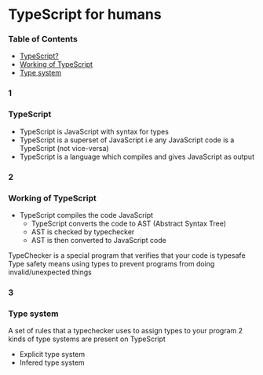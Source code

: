 # TypeScript for humans

### Table of Contents

* [TypeScript?](#1)
* [Working of TypeScript](#2)
* [Type system](#3)


### 1
### TypeScript

- TypeScript is JavaScript with syntax for types
- TypeScript is a superset of JavaScript i.e any JavaScript code is a TypeScript (not vice-versa)
- TypeScript is a language which compiles and gives JavaScript as output

### 2
### Working of TypeScript

- TypeScript compiles the code JavaScript
  - TypeScript converts the code to AST (Abstract Syntax Tree)
  - AST is checked by typechecker
  - AST is then converted to JavaScript code

TypeChecker is a special program that verifies that your code is typesafe
Type safety means using types to prevent programs from doing invalid/unexpected things

### 3
### Type system

A set of rules that a typechecker uses to assign types to your program
2 kinds of type systems are present on TypeScript
- Explicit type system
- Infered type system
